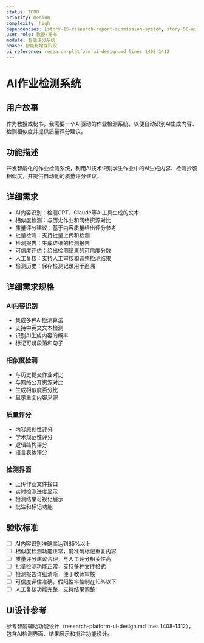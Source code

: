 ```yaml
---
status: TODO
priority: medium
complexity: high
dependencies: [story-15-research-report-submission-system, story-56-ai-teaching-assistant-enhanced]
user_role: 教授/秘书
module: 智能评分系统
phase: 智能化增强阶段
ui_reference: research-platform-ui-design.md lines 1408-1412
---
```


# AI作业检测系统

## 用户故事
作为教授或秘书，我需要一个AI驱动的作业检测系统，以便自动识别AI生成内容、检测相似度并提供质量评分建议。

## 功能描述
开发智能化的作业检测系统，利用AI技术识别学生作业中的AI生成内容、检测抄袭相似度，并提供自动化的质量评分建议。

## 详细需求
- AI内容识别：检测GPT、Claude等AI工具生成的文本
- 相似度检测：与历史作业和网络资源对比
- 质量评分建议：基于内容质量给出评分参考
- 批量检测：支持批量上传和检测
- 检测报告：生成详细的检测报告
- 可信度评估：给出检测结果的可信度分数
- 人工复核：支持人工审核和调整检测结果
- 检测历史：保存检测记录用于追溯

## 详细需求规格
### AI内容识别
- 集成多种AI检测算法
- 支持中英文文本检测
- 识别AI生成内容的概率
- 标记可疑段落和句子

### 相似度检测
- 与历史提交作业对比
- 与网络公开资源对比
- 生成相似度百分比
- 显示重复内容来源

### 质量评分
- 内容原创性评分
- 学术规范性评分
- 逻辑结构评分
- 语言表达评分

### 检测界面
- 上传作业文件接口
- 实时检测进度显示
- 检测结果可视化展示
- 批注和标记功能

## 验收标准
- [ ] AI内容识别准确率达到85%以上
- [ ] 相似度检测功能正常，能准确标记重复内容
- [ ] 质量评分建议合理，与人工评分相关性高
- [ ] 批量检测功能正常，支持多种文件格式
- [ ] 检测报告详细清晰，便于教师审核
- [ ] 可信度评估准确，假阳性率控制在10%以下
- [ ] 人工复核功能完整，支持结果调整

## UI设计参考
参考智能辅助功能设计（research-platform-ui-design.md lines 1408-1412），包含AI检测界面、结果展示和批注功能设计。